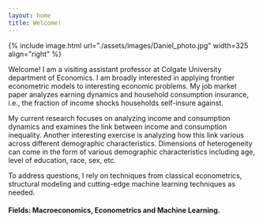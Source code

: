 ```yaml
---
layout: home
title: Welcome!
---
```


{% include image.html url="./assets/images/Daniel_photo.jpg" width=325 align="right" %}

Welcome! I am a visiting assistant professor at Colgate University department of Economics. I am broadly interested in applying frontier econometric models to interesting economic problems. My job market paper analyzes earning dynamics and household consumption insurance, i.e., the fraction of income shocks households self-insure against. 

My current research focuses on analyzing income and consumption dynamics and examines the link between income and consumption inequality. Another interesting exercise is analyzing how this link various across different demographic characteristics. Dimensions of heterogeneity can come in the form of various demographic characteristics including age, level of education, race, sex, etc. 

To address questions, I rely on techniques from classical econometrics, structural modeling and cutting-edge machine learning techniques as needed.

#### Fields: Macroeconomics, Econometrics and Machine Learning.